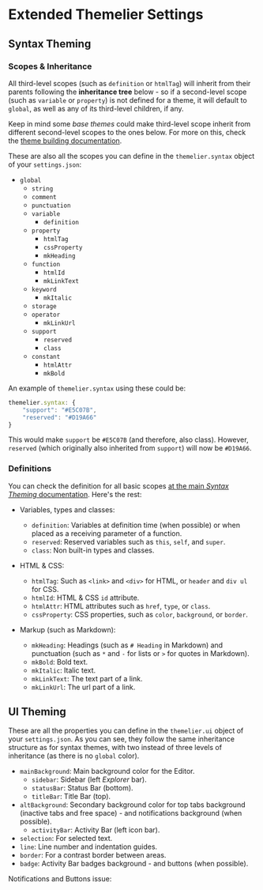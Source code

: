 # Extended Themelier Settings

## Syntax Theming

### Scopes & Inheritance

All third-level scopes (such as `definition` or `htmlTag`) will inherit from their parents following the **inheritance tree** below - so if a second-level scope (such as `variable` or `property`) is not defined for a theme, it will default to `global`, as well as any of its third-level children, if any.

Keep in mind some *base themes* could make third-level scope inherit from different second-level scopes to the ones below. For more on this, check the [theme building documentation](https://github.com/rafamel/themelier/tree/master/docs/theme-building.md).

These are also all the scopes you can define in the `themelier.syntax` object of your `settings.json`:

- `global`
    - `string`
    - `comment`
    - `punctuation`
    - `variable`
        - `definition`
    - `property`
        - `htmlTag`
        - `cssProperty`
        - `mkHeading`
    - `function`
        - `htmlId`
        - `mkLinkText`
    - `keyword`
        - `mkItalic`
    - `storage`
    - `operator`
        - `mkLinkUrl`
    - `support`
        - `reserved`
        - `class`
    - `constant`
        - `htmlAttr`
        - `mkBold`

An example of `themelier.syntax` using these could be:

```javascript
themelier.syntax: {
    "support": "#E5C07B",
    "reserved": "#D19A66"
}
```

This would make `support` be `#E5C07B` (and therefore, also class). However, `reserved` (which originally also inherited from `support`) will now be `#D19A66`.

### Definitions

You can check the definition for all basic scopes [at the main *Syntax Theming* documentation](https://github.com/rafamel/themelier/blob/master/README.md). Here's the rest:

- Variables, types and classes:
    - `definition`: Variables at definition time (when possible) or when placed as a receiving parameter of a function.
    - `reserved`: Reserved variables such as `this`, `self`, and `super`.
    - `class`: Non built-in types and classes.

- HTML & CSS:
    - `htmlTag`: Such as `<link>` and `<div>` for HTML, or `header` and `div ul` for CSS.
    - `htmlId`: HTML & CSS `id` attribute.
    - `htmlAttr`: HTML attributes such as `href`, `type`, or `class`.
    - `cssProperty`: CSS properties, such as `color`, `background`, or `border`.

- Markup (such as Markdown):
    - `mkHeading`: Headings (such as `# Heading` in Markdown) and punctuation (such as `*` and `-` for lists or `>` for quotes in Markdown).
    - `mkBold`: Bold text.
    - `mkItalic`: Italic text.
    - `mkLinkText`: The text part of a link.
    - `mkLinkUrl`: The url part of a link.

## UI Theming

These are all the properties you can define in the `themelier.ui` object of your `settings.json`. As you can see, they follow the same inheritance structure as for syntax themes, with two instead of three levels of inheritance (as there is no `global` color).

- `mainBackground`: Main background color for the Editor.
    - `sidebar`: Sidebar (left *Explorer* bar).
    - `statusBar`: Status Bar (bottom).
    - `titleBar`: Title Bar (top).
- `altBackground`: Secondary background color for top tabs background (inactive tabs and free space) - and notifications background (when possible).
    - `activityBar`: Activity Bar (left icon bar).
- `selection`: For selected text.
- `line`: Line number and indentation guides.
- `border`: For a contrast border between areas.
- `badge`: Activity Bar badges background - and buttons (when possible).

Notifications and Buttons issue: 

